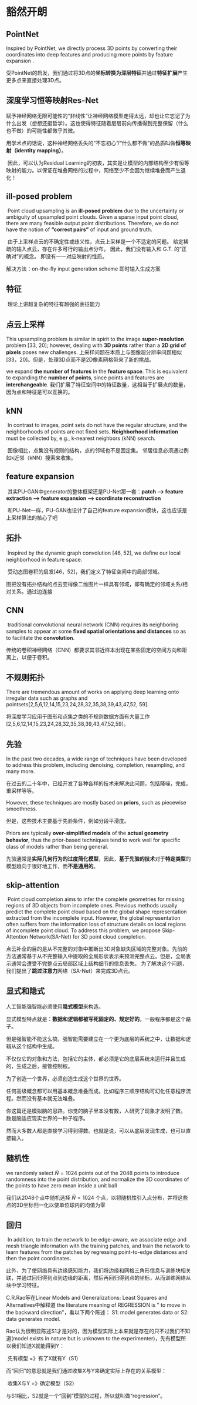 # 豁然开朗

## PointNet

Inspired by PointNet, we directly process 3D points by converting their coordinates into deep features and producing more points by feature expansion . 

 受PointNet的启发，我们通过将3D点的**坐标转换为深层特征**并通过**特征扩展**产生更多点来直接处理3D点。



## 深度学习恒等映射Res-Net

​	赋予神经网络无限可能性的“非线性”让神经网络模型走得太远，却也让它忘记了为什么出发（想想还挺哲学）。这也使得特征随着层层前向传播得到完整保留（什么也不做）的可能性都微乎其微。

用学术点的话说，这种神经网络丢失的“不忘初心”/“什么都不做”的品质叫做**恒等映射（identity mapping）**。

​	因此，可以认为Residual Learning的初衷，其实是让模型的内部结构至少有恒等映射的能力。以保证在堆叠网络的过程中，网络至少不会因为继续堆叠而产生退化！



## ill-posed problem

​	Point cloud upsampling is an **ill-posed problem** due to the uncertainty or ambiguity of upsampled point clouds. Given a sparse input point cloud, there are many feasible output point distributions. Therefore, we do not have the notion of **“correct pairs”** of input and ground truth. 

​	由于上采样点云的不确定性或歧义性，点云上采样是一个不适定的问题。 给定稀疏的输入点云，存在许多可行的输出点分布。 因此，我们没有输入和 G.T. 的“正确对”的概念。   即没有一一对应映射的性质。

解决方法：on-the-ﬂy input generation scheme 即时输入生成方案





## 特征

​	理论上讲越复杂的特征有越强的表征能力



## 点云上采样

This upsampling problem is similar in spirit to the image **super-resolution** problem [33, 20]; however, dealing with **3D points** rather than a **2D grid of pixels**
poses new challenges.  上采样问题在本质上与图像超分辨率问题相似[33，20]。但是，处理3D点而不是2D像素网格带来了新的挑战。



we expand **the number of features** in the **feature space**. This is equivalent to expanding the **number of points**, since points and features are **interchangeable**. 我们扩展了特征空间中的特征数量，这相当于扩展点的数量，因为点和特征是可以互换的。



## kNN

​	In contrast to images, point sets do not have the regular structure, and the neighborhoods of points are not ﬁxed sets. **Neighborhood information** must be collected by, e.g., k-nearest neighbors (kNN) search. 

​	图像相比，点集没有规则的结构，点的邻域也不是固定集。 邻居信息必须通过例如k近邻（kNN）搜索来收集。 



## feature expansion

​	其实PU-GAN中generator的整体框架还是PU-Net那一套：**patch --> feature extraction --> feature expansion --> coordinate reconstruction**



​	和PU-Net一样，PU-GAN也设计了自己的feature expansion模块，这也应该是上采样算法的核心了吧



## 拓扑

​	Inspired by the dynamic graph convolution [46, 52], we deﬁne our local neighborhood in feature space. 

​	受动态图卷积的启发[46，52]，我们定义了特征空间中的局部邻域。



​	图把没有拓扑结构的点云变得像二维图片一样具有邻域，即有确定的邻域关系/相对关系。通过边连接





## CNN

​	traditional convolutional neural network (CNN) requires its neighboring samples to appear at some **ﬁxed spatial orientations and distances** so as to facilitate the **convolution**. 

​	传统的卷积神经网络（CNN）都要求其邻近样本出现在某些固定的空间方向和距离上，以便于卷积。




## 不规则拓扑

There are tremendous amount of works on applying deep learning onto irregular data such as graphs and pointsets[2,5,6,12,14,15,23,24,28,32,35,38,39,43,47,52, 59].

将深度学习应用于图形和点集之类的不规则数据方面有大量工作[2,5,6,12,14,15,23,24,28,32,35,38,39,43,47,52,59]。





## 先验

In the past two decades, a wide range of techniques have been developed to address this problem, including denoising, completion, resampling, and many more. 

在过去的二十年中，已经开发了各种各样的技术来解决此问题，包括降噪，完成，重采样等等。

However, these techniques are mostly based on **priors**, such as piecewise smoothness. 

但是，这些技术主要基于先验条件，例如分段平滑度。

Priors are typically **over-simpliﬁed models** of the **actual geometry behavior**, thus the prior-based techniques tend to work well for speciﬁc class of models rather than being general.

先验通常是**实际几何行为的过度简化模型**，因此，**基于先验的技术**对于**特定类型**的模型趋向于很好地工作，而**不是通用的**。





## skip-attention

​	Point cloud completion aims to infer the complete geometries for missing regions of 3D objects from incomplete ones. Previous methods usually predict the complete point cloud based on the global shape representation extracted from the incomplete input. However, the global representation often suffers from the information loss of structure details on local regions of incomplete point cloud. To address this problem, we propose Skip-Attention Network(SA-Net) for 3D point cloud completion. 

​	点云补全的目的是从不完整的对象中推断出3D对象缺失区域的完整对象。先前的方法通常基于从不完整输入中提取的全局形状表示来预测完整点云。但是，全局表示通常会遭受不完整点云局部区域上结构细节的信息丢失。 为了解决这个问题，我们提出了**跳过注意力**网络（SA-Net）来完成3D点云。





## 显式和隐式

人工智能强智能必须使用**隐式模型**来构造。


显式模型特点就是：**数据和逻辑都被写死固定的、规定好的**。一般程序都是这个路子。


但是强智能不能这么搞，强智能需要建立在一个更为底层的系统之中，让数据和逻辑从这个结构中生成。


不仅仅它的对象和方法，包括它的主体，都必须是它的底层系统来运行并且生成的，生成之后，接管控制权。


为了创造一个世界，必须创造生成这个世界的世界。  



任何高级概念都可以用基本概念堆叠而成。比如程序三顺序结构可幻化任意程序流程。然而没有基本就无法堆叠。

你这篇还是模拟脑的思路。你觉的脑子里本没有数，人研究了现象才发明了数。
数是脑适应现实世界的一种子程序。

然而大多数人都是直接学习得到得数。也就是说，可以从底层发现生成，也可以直接输入。  





## 随机性

 we randomly select $\hat{N}=1024$ points out of the 2048 points to introduce randomness into the point distribution, and normalize the 3D coordinates of the points to have zero mean inside a unit ball

我们从2048个点中随机选择 $\hat{N}=1024$ 个点，以将随机性引入点分布，并将这些点的3D坐标归一化以使单位球内的均值为零





## 回归

​	In addition, to train the network to be edge-aware, we associate edge and mesh triangle information with the training patches, and train the network to learn features from the patches by regressing point-to-edge distances and then the point coordinates. 

​	此外，为了使网络具有边缘感知能力，我们将边缘和网格三角形信息与训练块相关联，并通过回归得到点到边缘的距离，然后再回归得到点的坐标，从而训练网络从块中学习特征。 



C.R.Rao等在Linear Models and Generalizations: Least Squares and Alternatives中解释道 the literature meaning of REGRESSION is " to move in the backward direction"，看以下两个陈述：
	S1: model generates data or
	S2: data generates model.

​	Rao认为很明显陈述S1才是对的，因为模型实际上本来就是存在的只不过我们不知道(model exists in nature but is unknown to the experimenter)，先有模型所以我们知道X就能得到Y：

​	先有模型 =》有了X就有Y（S1）

而“回归”的意思就是我们通过收集X与Y来确定实际上存在的关系模型：

​	收集X与Y =》确定模型（S2）

与S1相比，S2就是一个“回到”模型的过程，所以就叫做“regression”。